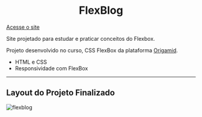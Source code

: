 <h1 align="center">FlexBlog</h1>

[Acesse o site](https://luizengdev.github.io/flexblog/ "FlexBlog")

<p>Site projetado para estudar e praticar conceitos do Flexbox.</p>

Projeto desenvolvido no curso, CSS FlexBox da plataforma [Origamid](https://www.origamid.com/).

 <ul>
   <li>HTML e CSS</li>
   <li>Responsividade com FlexBox</li>
 </ul>
 
<hr>

<h2>Layout do Projeto Finalizado</h2>

![flexblog](https://user-images.githubusercontent.com/47059188/199624437-2bfcbbfc-8b75-4468-ad23-1220469a3edf.png)
